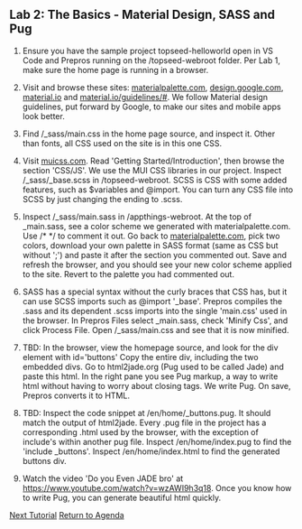 ## Lab 2: The Basics - Material Design, SASS and Pug

1. Ensure you have the sample project topseed-helloworld open in VS Code and Prepros running on the /topseed-webroot folder. Per Lab 1, make sure the home page is running in a browser.

2. Visit and browse these sites: <a href='http://materialpalette.com' target='_blank'>materialpalette.com</a>, <a href='https://design.google.com' target='_blank'>design.google.com</a>, <a href='https://material.io' target='_blank'>material.io</a> and
<a href='https://material.io/guidelines/#' target='_blank'>material.io/guidelines/#</a>. We follow Material design guidelines, put forward by Google, to make our sites and mobile apps look better. 

3. Find /_sass/main.css in the home page source, and inspect it. Other than fonts, all CSS used on the site is in this one CSS.

4. Visit <a href='https://www.muicss.com' target='_blank'>muicss.com</a>. Read 'Getting Started/Introduction', then browse the section 'CSS/JS'. We use the MUI CSS libraries in our project. Inspect /_sass/_base.scss in /topseed-webroot. SCSS is CSS with some added features, such as $variables and @import. You can turn any CSS file into SCSS by just changing the ending to .scss.

5. Inspect /_sass/main.sass in /appthings-webroot. At the top of _main.sass, see a color scheme we generated with materialpalette.com. Use /\* \*/ to comment it out. Go back to <a href='http://materialpalette.com' target='_blank'>materialpalette.com</a>, pick two colors, download your own palette in SASS format (same as CSS but without ';') and paste it after the section you commented out. Save and refresh the browser, and you should see your new color scheme applied to the site. Revert to the palette you had commented out.

6. SASS has a special syntax without the curly braces that CSS has, but it can use SCSS imports such as @import '_base'. Prepros compiles the .sass and its dependent .scss imports into the single 'main.css' used in the browser. In Prepros Files select _main.sass, check 'Minify Css', and click Process File. Open /_sass/main.css and see that it is now minified.

7. TBD: In the browser, view the homepage source, and look for the div element with id='buttons' Copy the entire div, including the two embedded divs.
Go to html2jade.org (Pug used to be called Jade) and paste this html. In the right pane you see Pug markup, a way to write html without having to
worry about closing tags. We write Pug. On save, Prepros converts it to HTML.

8. TBD: Inspect the code snippet at /en/home/_buttons.pug. It should match the output of html2jade. Every .pug file in the project has a corresponding .html used by the browser, with the exception of include's within another pug file. Inspect /en/home/index.pug to find the 'include _buttons'. Inspect /en/home/index.html to find the generated buttons div.

9. Watch the video 'Do you Even JADE bro' at https://www.youtube.com/watch?v=wzAWI9h3q18. Once you know how to write Pug, you can generate beautiful html quickly.

[Next Tutorial](../3-goLive/)
[Return to Agenda](../0-agenda/) 